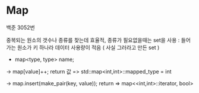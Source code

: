 Map
===

백준 3052번

중복되는 원소의 갯수나 종류를 찾는데 효율적,
종류가 필요없을때는 set을 사용 : 들어가는 원소가 키 하나라 데이터 사용량이 적음 ( 사실 그러라고 만든 set )

* map<type, type> name;

-> map[value]++;
return 값 => std::map<int,int>::mapped_type = int

-> map.insert(make_pair(key, value));
return => map<<int,int>::iterator, bool>
